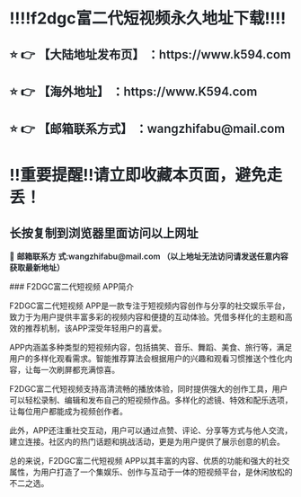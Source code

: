 <div class="markdown-heading" style="color:#1F2328;font-family:-apple-system, BlinkMacSystemFont, &quot;font-size:16px;background-color:#FFFFFF;"> <h1 class="heading-element" style="margin-left:0px;font-weight:var(--base-text- weight-semibold, 600);"> ‼️‼️f2dgc富二代短视频永久地址下载‼️‼️ </h1> </div> <div class="markdown-heading" style="color:#1F2328;font-family:-apple-system, BlinkMacSystemFont, &quot;font-size:16px;background-color:#FFFFFF;"> <h2 class="heading-element" style="font-weight:var(--base-text-weight-semibold, 600);"> ⭐ 👉 【大陆地址发布页】 ：https://www.k594.com </h2> </div> <div class="markdown-heading" style="color:#1F2328;font-family:-apple-system, BlinkMacSystemFont, &quot;font-size:16px;background-color:#FFFFFF;"> <h2 class="heading-element" style="font-weight:var(--base-text-weight-semibold, 600);"> ⭐ 👉 【海外地址】 ：https://www.K594.com </h2> </div> <div class="markdown-heading" style="color:#1F2328;font-family:-apple-system, BlinkMacSystemFont, &quot;font-size:16px;background-color:#FFFFFF;"> <h2 class="heading-element" style="font-weight:var(--base-text-weight-semibold, 600);"> ⭐ 👉 【邮箱联系方式】 ：wangzhifabu@mail.com </h2> </div> <div class="markdown-heading" style="color:#1F2328;font-family:-apple-system, BlinkMacSystemFont, &quot;font-size:16px;background-color:#FFFFFF;"> <h1 class="heading-element" style="margin-left:0px;font-weight:var(--base-text- weight-semibold, 600);"> ‼️重要提醒‼️请立即收藏本页面，避免走丢！ </h1> </div> <div class="markdown-heading" style="color:#1F2328;font-family:-apple-system, BlinkMacSystemFont, &quot;font-size:16px;background-color:#FFFFFF;"> <h2 class="heading-element" style="font-weight:var(--base-text-weight-semibold, 600);"> 长按复制到浏览器里面访问以上网址 </h2> </div> <p style="color:#1F2328;font-family:-apple-system, BlinkMacSystemFont, &quot;font- size:16px;background-color:#FFFFFF;"> 📧&nbsp;<span style="font-weight:var(--base-text-weight-semibold, 600);">邮箱联系方 式:wangzhifabu@mail.com&nbsp;（以上地址无法访问请发送任意内容获取最新地址）</span> </p>
### F2DGC富二代短视频 APP简介  

F2DGC富二代短视频 APP是一款专注于短视频内容创作与分享的社交娱乐平台，致力于为用户提供丰富多彩的视频内容和便捷的互动体验。凭借多样化的主题和高效的推荐机制，该APP深受年轻用户的喜爱。  

APP内涵盖多种类型的短视频内容，包括搞笑、音乐、舞蹈、美食、旅行等，满足用户的多样化观看需求。智能推荐算法会根据用户的兴趣和观看习惯推送个性化内容，让每一次刷屏都充满惊喜。  

F2DGC富二代短视频支持高清流畅的播放体验，同时提供强大的创作工具，用户可以轻松录制、编辑和发布自己的短视频作品。多样化的滤镜、特效和配乐选项，让每位用户都能成为视频创作者。  

此外，APP还注重社交互动，用户可以通过点赞、评论、分享等方式与他人交流，建立连接。社区内的热门话题和挑战活动，更是为用户提供了展示创意的机会。  

总的来说，F2DGC富二代短视频 APP以其丰富的内容、优质的功能和强大的社交属性，为用户打造了一个集娱乐、创作与互动于一体的短视频平台，是休闲放松的不二之选。
